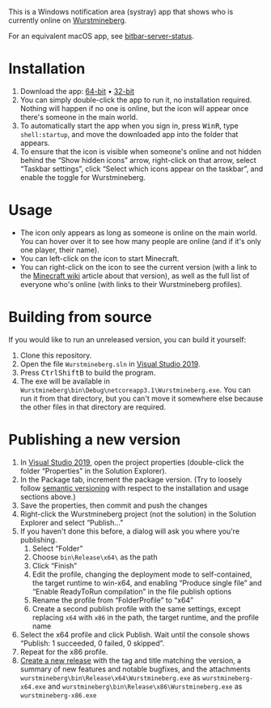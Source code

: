 This is a Windows notification area (systray) app that shows who is currently online on [Wurstmineberg](https://wurstmineberg.de/).

For an equivalent macOS app, see [bitbar-server-status](https://github.com/wurstmineberg/bitbar-server-status).

# Installation

1. Download the app: [64-bit](https://github.com/wurstmineberg/systray/releases/latest/download/wurstmineberg-x64.exe) • [32-bit](https://github.com/wurstmineberg/systray/releases/latest/download/wurstmineberg-x86.exe)
2. You can simply double-click the app to run it, no installation required. Nothing will happen if no one is online, but the icon will appear once there's someone in the main world.
3. To automatically start the app when you sign in, press <kbd>Win</kbd><kbd>R</kbd>, type `shell:startup`, and move the downloaded app into the folder that appears.
4. To ensure that the icon is visible when someone's online and not hidden behind the “Show hidden icons” arrow, right-click on that arrow, select “Taskbar settings”, click “Select which icons appear on the taskbar”, and enable the toggle for Wurstmineberg.

# Usage

* The icon only appears as long as someone is online on the main world. You can hover over it to see how many people are online (and if it's only one player, their name).
* You can left-click on the icon to start Minecraft.
* You can right-click on the icon to see the current version (with a link to the [Minecraft wiki](https://minecraft.gamepedia.com/) article about that version), as well as the full list of everyone who's online (with links to their Wurstmineberg profiles).

# Building from source

If you would like to run an unreleased version, you can build it yourself:

1. Clone this repository.
2. Open the file `Wurstmineberg.sln` in [Visual Studio 2019](https://visualstudio.microsoft.com/vs/).
3. Press <kbd>Ctrl</kbd><kbd>Shift</kbd><kbd>B</kbd> to build the program.
4. The exe will be available in `Wurstmineberg\bin\Debug\netcoreapp3.1\Wurstmineberg.exe`. You can run it from that directory, but you can't move it somewhere else because the other files in that directory are required.

# Publishing a new version

1. In [Visual Studio 2019](https://visualstudio.microsoft.com/vs/), open the project properties (double-click the folder “Properties” in the Solution Explorer).
2. In the Package tab, increment the package version. (Try to loosely follow [semantic versioning](https://semver.org/) with respect to the installation and usage sections above.)
3. Save the properties, then commit and push the changes
4. Right-click the Wurstmineberg project (not the solution) in the Solution Explorer and select “Publish…”
5. If you haven't done this before, a dialog will ask you where you're publishing.
    1. Select “Folder”
    2. Choose `bin\Release\x64\` as the path
    3. Click “Finish”
    4. Edit the profile, changing the deployment mode to self-contained, the target runtime to win-x64, and enabling “Produce single file” and “Enable ReadyToRun compilation” in the file publish options
    5. Rename the profile from “FolderProfile” to “x64”
    6. Create a second publish profile with the same settings, except replacing `x64` with `x86` in the path, the target runtime, and the profile name
6. Select the x64 profile and click Publish. Wait until the console shows “Publish: 1 succeeded, 0 failed, 0 skipped”.
7. Repeat for the x86 profile.
8. [Create a new release](https://github.com/wurstmineberg/systray/releases/new) with the tag and title matching the version, a summary of new features and notable bugfixes, and the attachments `wurstmineberg\bin\Release\x64\Wurstmineberg.exe` as `wurstmineberg-x64.exe` and `wurstmineberg\bin\Release\x86\Wurstmineberg.exe` as `wurstmineberg-x86.exe`
